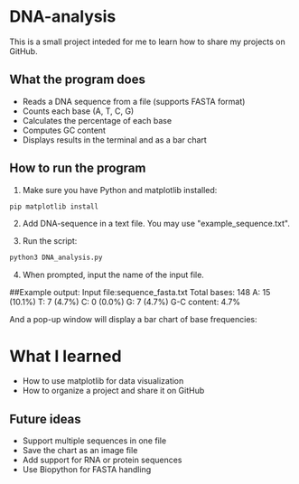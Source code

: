 # DNA-analysis
This is a small project inteded for me to learn how to share my projects on GitHub. 

## What the program does
- Reads a DNA sequence from a file (supports FASTA format)
- Counts each base (A, T, C, G)
- Calculates the percentage of each base
- Computes GC content
- Displays results in the terminal and as a bar chart


## How to run the program 
1. Make sure you have Python and matplotlib installed:

```bash
pip matplotlib install
```

2. Add DNA-sequence in a text file. You may use "example_sequence.txt". 

3. Run the script:

```bash 
python3 DNA_analysis.py
```

4. When prompted, input the name of the input file. 


##Example output:
Input file:sequence_fasta.txt
Total bases: 148
A: 15 (10.1%)
T: 7 (4.7%)
C: 0 (0.0%)
G: 7 (4.7%)
G-C content: 4.7%

And a pop-up window will display a bar chart of base frequencies:


# What I learned
- How to use matplotlib for data visualization
- How to organize a project and share it on GitHub

## Future ideas
- Support multiple sequences in one file
- Save the chart as an image file
- Add support for RNA or protein sequences
- Use Biopython for FASTA handling